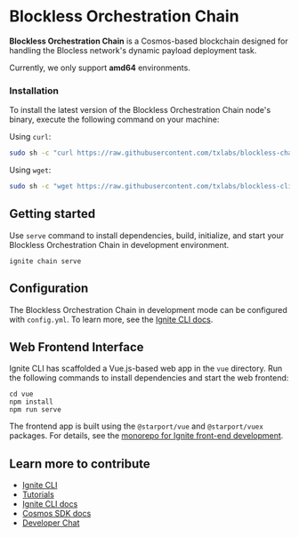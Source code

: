 # Blockless Orchestration Chain

**Blockless Orchestration Chain** is a Cosmos-based blockchain designed for handling the Blocless network's dynamic payload deployment task. 

Currently, we only support **amd64** environments.

### Installation

To install the latest version of the Blockless Orchestration Chain node's binary, execute the following command on your machine:

Using `curl`:

```bash
sudo sh -c "curl https://raw.githubusercontent.com/txlabs/blockless-chain/main/download.sh | bash"
```

Using `wget`:

```bash
sudo sh -c "wget https://raw.githubusercontent.com/txlabs/blockless-cli/main/download.sh -v -O download.sh; chmod +x download.sh; ./download.sh; rm -rf download.sh"
```

## Getting started

Use `serve` command to install dependencies, build, initialize, and start your Blockless Orchestration Chain in development environment.

```
ignite chain serve
```

## Configuration

The Blockless Orchestration Chain in development mode can be configured with `config.yml`. To learn more, see the [Ignite CLI docs](https://docs.ignite.com).

## Web Frontend Interface

Ignite CLI has scaffolded a Vue.js-based web app in the `vue` directory. Run the following commands to install dependencies and start the web frontend:

```
cd vue
npm install
npm run serve
```

The frontend app is built using the `@starport/vue` and `@starport/vuex` packages. For details, see the [monorepo for Ignite front-end development](https://github.com/ignite-hq/web).



## Learn more to contribute

- [Ignite CLI](https://ignite.com/cli)
- [Tutorials](https://docs.ignite.com/guide)
- [Ignite CLI docs](https://docs.ignite.com)
- [Cosmos SDK docs](https://docs.cosmos.network)
- [Developer Chat](https://discord.gg/ignite)
